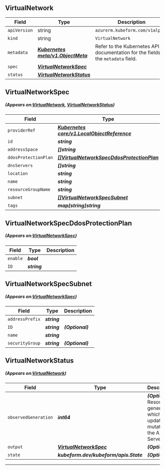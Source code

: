 ## VirtualNetwork
| Field | Type | Description |
| ------ | ----- | ----------- |
| `apiVersion` | string | `azurerm.kubeform.com/v1alpha1` |
|    `kind` | string | `VirtualNetwork` |
| `metadata` | ***[Kubernetes meta/v1.ObjectMeta](https://kubernetes.io/docs/reference/generated/kubernetes-api/v1.13/#objectmeta-v1-meta)***|Refer to the Kubernetes API documentation for the fields of the `metadata` field.|
| `spec` | ***[VirtualNetworkSpec](#VirtualNetworkSpec)***||
| `status` | ***[VirtualNetworkStatus](#VirtualNetworkStatus)***||
## VirtualNetworkSpec
##### (Appears on:[VirtualNetwork](#VirtualNetwork), [VirtualNetworkStatus](#VirtualNetworkStatus))
| Field | Type | Description |
| ------ | ----- | ----------- |
| `providerRef` | ***[Kubernetes core/v1.LocalObjectReference](https://kubernetes.io/docs/reference/generated/kubernetes-api/v1.13/#localobjectreference-v1-core)***||
| `id` | ***string***||
| `addressSpace` | ***[]string***||
| `ddosProtectionPlan` | ***[[]VirtualNetworkSpecDdosProtectionPlan](#VirtualNetworkSpecDdosProtectionPlan)***| ***(Optional)*** |
| `dnsServers` | ***[]string***| ***(Optional)*** |
| `location` | ***string***||
| `name` | ***string***||
| `resourceGroupName` | ***string***||
| `subnet` | ***[[]VirtualNetworkSpecSubnet](#VirtualNetworkSpecSubnet)***| ***(Optional)*** |
| `tags` | ***map[string]string***| ***(Optional)*** |
## VirtualNetworkSpecDdosProtectionPlan
##### (Appears on:[VirtualNetworkSpec](#VirtualNetworkSpec))
| Field | Type | Description |
| ------ | ----- | ----------- |
| `enable` | ***bool***||
| `ID` | ***string***||
## VirtualNetworkSpecSubnet
##### (Appears on:[VirtualNetworkSpec](#VirtualNetworkSpec))
| Field | Type | Description |
| ------ | ----- | ----------- |
| `addressPrefix` | ***string***||
| `ID` | ***string***| ***(Optional)*** |
| `name` | ***string***||
| `securityGroup` | ***string***| ***(Optional)*** |
## VirtualNetworkStatus
##### (Appears on:[VirtualNetwork](#VirtualNetwork))
| Field | Type | Description |
| ------ | ----- | ----------- |
| `observedGeneration` | ***int64***| ***(Optional)*** Resource generation, which is updated on mutation by the API Server.|
| `output` | ***[VirtualNetworkSpec](#VirtualNetworkSpec)***| ***(Optional)*** |
| `state` | ***kubeform.dev/kubeform/apis.State***| ***(Optional)*** |
---
